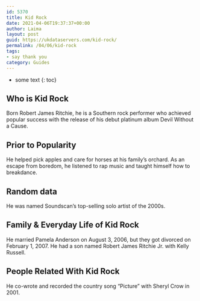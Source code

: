 ```yaml
---
id: 5370
title: Kid Rock
date: 2021-04-06T19:37:37+00:00
author: Laima
layout: post
guid: https://ukdataservers.com/kid-rock/
permalink: /04/06/kid-rock
tags:
- say thank you
category: Guides
---
```


* some text
{: toc}


## Who is Kid Rock
                  
                  
                  
Born Robert James Ritchie, he is a Southern rock performer who achieved popular success with the release of his debut platinum album Devil Without a Cause.
                  
              
            
              
            
                
                
                
## Prior to Popularity
                  
                  
                  
He helped pick apples and care for horses at his family&#8217;s orchard. As an escape from boredom, he listened to rap music and taught himself how to breakdance.
                  
              
            
              
            
                
                
                
## Random data
                  
                  
                  
He was named Soundscan&#8217;s top-selling solo artist of the 2000s.
                  
              
            
              
            
                
                
                
## Family & Everyday Life of Kid Rock
                  
                  
                  
He married Pamela Anderson on August 3, 2006, but they got divorced on February 1, 2007. He had a son named Robert James Ritchie Jr. with Kelly Russell.
                  
              
            
              
            
                
                
                
## People Related With Kid Rock
                  
                  
                  
He co-wrote and recorded the country song &#8220;Picture&#8221; with Sheryl Crow in 2001.
                  
              
            
              
            
                
              
            
              
              
            
            
              
            
          
          
          
